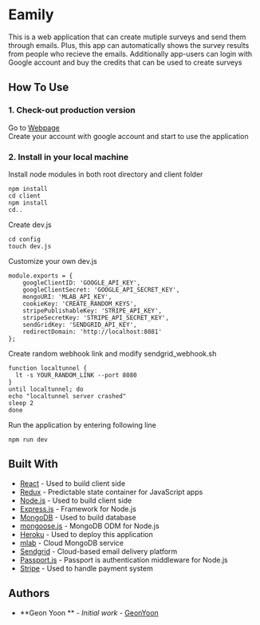 # Eamily

This is a web application that can create mutiple surveys and send them through emails. Plus, this app can automatically shows the survey results from people who recieve the emails. Additionally app-users can login with Google account and buy the credits that can be used to create surveys

## How To Use

### 1. Check-out production version 

Go to [Webpage](https://whispering-falls-98221.herokuapp.com)  
Create your account with google account and start to use the application 

### 2. Install in your local machine 

Install node modules in both root directory and client folder 
```
npm install  
cd client  
npm install  
cd..
```
Create dev.js 
```
cd config
touch dev.js
```
Customize your own dev.js
```
module.exports = {
    googleClientID: 'GOOGLE_API_KEY',
    googleClientSecret: 'GOOGLE_API_SECRET_KEY',
    mongoURI: 'MLAB_API_KEY',
    cookieKey: 'CREATE_RANDOM_KEYS',
    stripePublishableKey: 'STRIPE_API_KEY',
    stripeSecretKey: 'STRIPE_API_SECRET_KEY',
    sendGridKey: 'SENDGRID_API_KEY',
    redirectDomain: 'http://localhost:8081'
};
```
Create random webhook link and modify sendgrid_webhook.sh
```
function localtunnel {
  lt -s YOUR_RANDOM_LINK --port 8080
}
until localtunnel; do
echo "localtunnel server crashed"
sleep 2
done
```
Run the application by entering following line

```
npm run dev
```

## Built With

* [React](https://reactjs.org/) - Used to build client side
* [Redux](http://redux.js.org/docs/basics/UsageWithReact.html) - Predictable state container for JavaScript apps
* [Node.js](https://nodejs.org/en/) - Used to build client side 
* [Express.js](http://expressjs.com/) - Framework for Node.js
* [MongoDB](https://www.mongodb.com/) - Used to build database 
* [mongoose.js](http://mongoosejs.com/) - MongoDB ODM for Node.js
* [Heroku](https://www.heroku.com) - Used to deploy this application 
* [mlab](https://mlab.com/) -  Cloud MongoDB service
* [Sendgrid](https://sendgrid.com/) - Cloud-based email delivery platform
* [Passport.js](http://www.passportjs.org/) - Passport is authentication middleware for Node.js
* [Stripe](https://stripe.com/docs/stripe-js/reference) - Used to handle payment system



## Authors

* **Geon Yoon ** - *Initial work* - [GeonYoon](https://github.com/GeonYoon)
